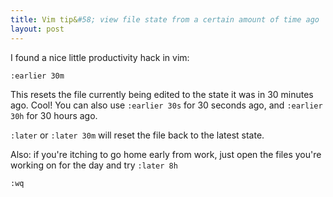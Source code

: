 ```yaml
---
title: Vim tip&#58; view file state from a certain amount of time ago
layout: post
---
```


I found a nice little productivity hack in vim:

```
:earlier 30m
```

This resets the file currently being edited to the state it was in 30 minutes ago.
Cool! You can also use ```:earlier 30s``` for 30 seconds ago, and ```:earlier 30h``` 
for 30 hours ago.

```:later``` or ```:later 30m``` will reset the file back to the latest state.

Also: if you're itching to go home early from work, just open the files you're working 
on for the day and try ```:later 8h```

```
:wq
```
